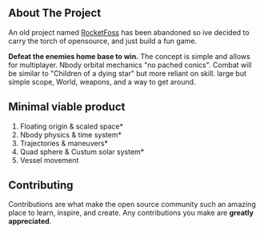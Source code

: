 ## About The Project

An old project named <a href="https://github.com/cmdrflexo/RocketFOSS">RocketFoss</a> has been abandoned so ive decided to carry the torch of opensource, and just build a fun game.

**Defeat the enemies home base to win.** The concept is simple and allows for multiplayer. Nbody orbital mechanics "no pached conics". Combat will be similar to "Children of a dying star" but more reliant on skill. large but simple scope, World, weapons, and a way to get around.

## Minimal viable product
1. Floating origin & scaled space*
3. Nbody physics & time system*
7. Trajectories & maneuvers*
2. Quad sphere & Custum solar system*
4. Vessel movement

## Contributing

Contributions are what make the open source community such an amazing place to learn, inspire, and create. Any contributions you make are **greatly appreciated**.
